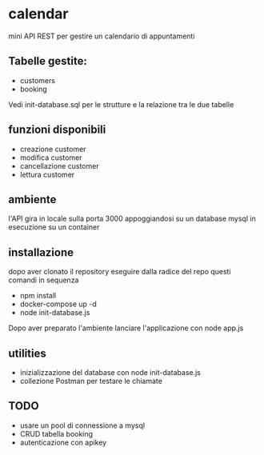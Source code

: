 # calendar

mini API REST per gestire un calendario di appuntamenti

## Tabelle gestite:

- customers
- booking

Vedi init-database.sql per le strutture e la relazione tra le due tabelle

## funzioni disponibili

- creazione customer
- modifica customer
- cancellazione customer
- lettura customer

## ambiente

l'API gira in locale sulla porta 3000 appoggiandosi su un database mysql in esecuzione su un container

## installazione

dopo aver clonato il repository eseguire dalla radice del repo questi comandi in sequenza

- npm install
- docker-compose up -d
- node init-database.js

Dopo aver preparato l'ambiente lanciare l'applicazione con node app.js

## utilities

- inizializzazione del database con node init-database.js
- collezione Postman per testare le chiamate

## TODO

- usare un pool di connessione a mysql
- CRUD tabella booking
- autenticazione con apikey








